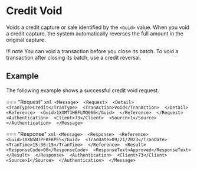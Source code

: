 # Credit Void

Voids a credit capture or sale identified by the ``<Guid>`` value. When you void a credit capture, the system automatically reverses the full amount in the original capture. 

!!! note
    You can void a transaction before you close its batch. To void a transaction after closing its batch, use a credit reversal.

## Example

The following example shows a successful credit void request.

=== "Request"
    ``` xml
    <Message> 
        <Request> 
            <Detail> 
                <TranType>Credit</TranType> 
                <TranAction>Void</TranAction> 
            </Detail> 
            <Reference> 
                <Guid>1XXMT3HBFLMQ666</Guid> 
            </Reference> 
        </Request> 
        <Authentication> 
            <Client>73</Client> 
            <Source>1</Source> 
        </Authentication> 
    </Message>
    ```

=== "Response"
    ```xml
    <Message> 
        <Response> 
            <Reference> 
                <Guid>1XXN5N7PFKFKPE5</Guid> 
                <TranDate>09/21/2023</TranDate> 
                <TranTime>15:36:15</TranTime> 
            </Reference> 
            <Result> 
                <ResponseCode>00</ResponseCode> 
                <ResponseText>Approved</ResponseText> 
            </Result> 
        </Response> 
        <Authentication> 
            <Client>73</Client> 
            <Source>1</Source> 
        </Authentication> 
    </Message>
    ```